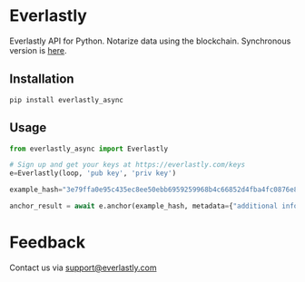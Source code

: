 # Everlastly
Everlastly API for Python. Notarize data using the blockchain. Synchronous version is [here](https://github.com/Everlastly-team/python).

## Installation
```
pip install everlastly_async
```
## Usage
```python
from everlastly_async import Everlastly

# Sign up and get your keys at https://everlastly.com/keys
e=Everlastly(loop, 'pub key', 'priv key')

example_hash="3e79ffa0e95c435ec8ee50ebb6959259968b4c66852d4fba4fc0876e83b4a0e1"

anchor_result = await e.anchor(example_hash, metadata={"additional info":"隨機詞"})

```

# Feedback

Contact us via support@everlastly.com 


